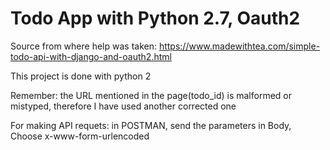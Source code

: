 # Todo App with Python 2.7, Oauth2
Source from where help was taken: https://www.madewithtea.com/simple-todo-api-with-django-and-oauth2.html

This project is done with python 2

Remember: the URL mentioned in the page(todo_id) is malformed or mistyped, therefore I have used another corrected one

For making API requets:
in POSTMAN, send the parameters in Body, Choose x-www-form-urlencoded
